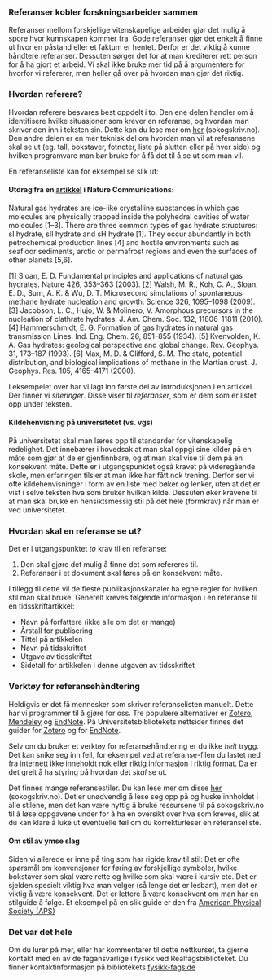 ### Referanser kobler forskningsarbeider sammen
Referanser mellom forskjellige vitenskapelige arbeider gjør det mulig å spore hvor kunnskapen kommer fra. Gode referanser gjør det enkelt å finne ut hvor en påstand eller et faktum er hentet. Derfor er det viktig å kunne håndtere referanser. Dessuten sørger det for at man krediterer rett person for å ha gjort et arbeid. Vi skal ikke bruke mer tid på å argumentere for hvorfor vi refererer, men heller gå over på hvordan man gjør det riktig. 

### Hvordan referere?
Hvordan referere besvares best oppdelt i to. Den ene delen handler om å identifisere hvilke situasjoner som krever en referanse, og hvordan man skriver den inn i teksten sin. Dette kan du lese mer om [her](https://sokogskriv.no/kildebruk-og-referanser/hvordan-referere/) (sokogskriv.no). Den andre delen er en mer teknisk del om hvordan man vil at referansene skal se ut (eg. tall, bokstaver, fotnoter, liste på slutten eller på hver side) og hvilken programvare man bør bruke for å få det til å se ut som man vil. 

En referanseliste kan for eksempel se slik ut:

<div>
<b-list-group>
  <b-list-group-item variant="secondary">
      <h4>Utdrag fra en <a href="https://www.nature.com/articles/ncomms9743">artikkel</a> i Nature Communications:</h4>
      <p>Natural gas hydrates are ice-like crystalline substances in which gas molecules are physically trapped inside the polyhedral cavities of water molecules [1–3]. There are three common types of gas hydrate structures: sI hydrate, sII hydrate and sH hydrate [1]. They occur abundantly in both petrochemical production lines [4] and hostile environments such as seafloor sediments, arctic or permafrost regions and even the surfaces of other planets [5,6].
  </b-list-group-item>

<b-list-group-item>[1] Sloan, E. D. Fundamental principles and applications of natural gas hydrates. Nature 426, 353–363 (2003).</b-list-group-item>
<b-list-group-item>[2] Walsh, M. R., Koh, C. A., Sloan, E. D., Sum, A. K. & Wu, D. T. Microsecond simulations of spontaneous methane hydrate nucleation and growth. Science 326, 1095–1098 (2009).</b-list-group-item>
<b-list-group-item>[3] Jacobson, L. C., Hujo, W. & Molinero, V. Amorphous precursors in the nucleation of clathrate hydrates. J. Am. Chem. Soc. 132, 11806–11811 (2010).</b-list-group-item>
<b-list-group-item>[4] Hammerschmidt, E. G. Formation of gas hydrates in natural gas transmission Lines. Ind. Eng. Chem. 26, 851–855 (1934).</b-list-group-item>
<b-list-group-item>[5] Kvenvolden, K. A. Gas hydrates: geological perspective and global change. Rev. Geophys. 31, 173–187 (1993).</b-list-group-item>
<b-list-group-item>[6] Max, M. D. & Clifford, S. M. The state, potential distribution, and biological implications of methane in the Martian crust. J. Geophys. Res. 105, 4165–4171 (2000).</b-list-group-item>
</b-list-group>
</div>

I eksempelet over har vi lagt inn første del av introduksjonen i en artikkel. Der finner vi *siteringer*. Disse viser til *referanser*, som er dem som er listet opp under teksten. 

<div class="alert alert-primary">
<h4> Kildehenvisning på universitetet (vs. vgs)</h4>
På universitetet skal man læres opp til standarder for vitenskapelig redelighet. Det innebærer i hovedsak at man skal oppgi sine kilder på en måte som gjør at de er gjenfinnbare, og at man skal vise til dem på en konsekvent måte. Dette er i utgangspunktet også kravet på videregående skole, men erfaringen tilsier at man ikke har fått nok trening. Derfor ser vi ofte kildehenvisninger i form av en liste med bøker og lenker, uten at det er vist i selve teksten hva som bruker hvilken kilde. Dessuten øker kravene til at man skal bruke en hensiktsmessig stil på det hele (formkrav) når man er ved universitetet. 
</div>

### Hvordan skal en referanse se ut?
Det er i utgangspunktet *to* krav til en referanse:

<div>
<ol>
  <li>Den skal gjøre det mulig å finne det som refereres til.</li>
  <li>Referanser i et dokument skal føres på en konsekvent måte.</li>
</ol>
</div>

I tillegg til dette vil de fleste publikasjonskanaler ha egne regler for hvilken stil man skal bruke. Generelt kreves følgende informasjon i en referanse til en tidsskriftartikkel:

<div>
<ul>
  <li>Navn på forfattere (ikke alle om det er mange)</li>
  <li>Årstall for publisering</li>
  <li>Tittel på artikkelen</li>
  <li>Navn på tidsskriftet</li>
  <li>Utgave av tidsskriftet</li>
  <li>Sidetall for artikkelen i denne utgaven av tidsskriftet</li>
</ul>
</div>

### Verktøy for referansehåndtering
Heldigvis er det få mennesker som skriver referanselisten manuelt. Dette har vi programmer til å gjøre for oss. Tre populære alternativer er [Zotero](https://www.zotero.org), [Mendeley](https://www.mendeley.com) og [EndNote](http://endnote.com). På Universitetsbibliotekets nettsider finnes det guider for [Zotero](https://www.ub.uio.no/english/writing-publishing/referencing/zotero/) og for [EndNote](https://www.ub.uio.no/skrive-publisere/referere/endnote/index.html). 

Selv om du bruker et verktøy for referansehåndtering er du ikke _helt_ trygg. Det kan snike seg inn feil, for eksempel ved at referanse-filen du lastet ned fra internett ikke inneholdt nok eller riktig informasjon i riktig format. Da er det greit å ha styring på hvordan det _skal_ se ut. 

Det finnes mange referansestiler. Du kan lese mer om disse [her](http://sokogskriv.no/kildebruk-og-referanser/referansestiler/) (sokogskriv.no). Det er unødvendig å lese seg opp på og huske innholdet i alle stilene, men det kan være nyttig å bruke ressursene til på sokogskriv.no til å løse oppgavene under for å ha en oversikt over hva som kreves, slik at du kan klare å luke ut eventuelle feil om du korrekturleser en referanseliste. 

<quiz-with-navigation :exercises="['HarvardReferenceAlternatives', 'SettInnReferansene']"></quiz-with-navigation>

<div class="alert alert-primary">
<h4>Om stil av ymse slag</h4>
Siden vi allerede er inne på ting som har rigide krav til stil: Det er ofte spørsmål om konvensjoner for føring av forskjellige symboler, hvilke bokstaver som skal være rette og hvilke som skal være i kursiv etc. Det er sjelden spesielt viktig hva man velger (så lenge det er lesbart), men det er viktig å være konsekvent. Det er lettere å være konsekvent om man har en stilguide å følge. Et eksempel på en slik guide er den fra <a href="https://journals.aps.org/authors/frequently-used-memos">American Physical Society (APS)</a>
</div>

### Det var det hele
Om du lurer på mer, eller har kommentarer til dette nettkurset, ta gjerne kontakt med en av de fagansvarlige i fysikk ved Realfagsbiblioteket. Du finner kontaktinformasjon på bibliotekets [fysikk-fagside](https://ub.uio.no/fysikk)
